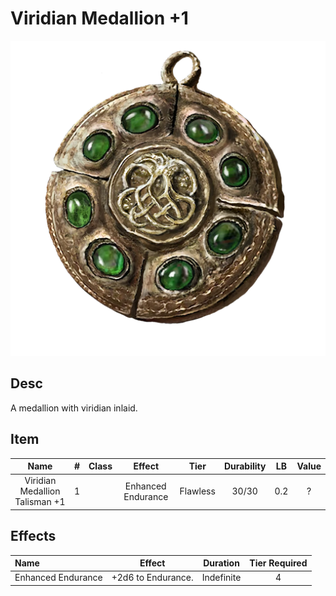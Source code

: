 # Viridian Medallion +1

![Copyrighted Image](ViridianMedallionTalisman+1.png)

## Desc

A medallion with viridian inlaid.

## Item

| Name | # | Class | Effect | Tier | Durability | LB | Value |
| :--: | :-: | :---: | :----: | :--: | :--------: | :-: | :---: |
| Viridian Medallion Talisman +1 | 1 |  | Enhanced Endurance         | Flawless  | 30/30 | 0.2 | ? |

## Effects

| Name | Effect | Duration | Tier Required |
| :--- | :----: | :------: | :-----------: |
| Enhanced Endurance         | +2d6 to Endurance. | Indefinite | 4 |
